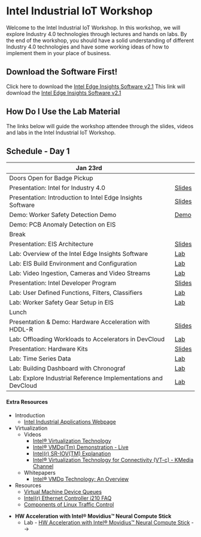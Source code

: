 ﻿# Intel Industrial IoT Workshop

Welcome to the Intel Industrial IoT Workshop. In this workshop, we will explore Industry 4.0 technologies through lectures and hands on labs. By the end of the workshop, you should have a solid understanding of different Industry 4.0 technologies and have some working ideas of how to implement them in your place of business.

## Download the Software First!
Click here to download the [Intel Edge Insights Software v2.1](https://drive.google.com/open?id=1lBEg5FKjQaJvCm35Bk0aeYtMVb6lZkbA)	This link will download the [Intel Edge Insights Software v2.1](https://drive.google.com/open?id=1lBEg5FKjQaJvCm35Bk0aeYtMVb6lZkbA)

## How Do I Use the Lab Material

The links below will guide the workshop attendee through the slides, videos and labs in the Intel Industrial IoT Workshop.

## Schedule - Day 1

| Jan 23rd           |                                                                      |
|-----| ------------------------------------------------------------------------------- | 
| Doors Open for Badge Pickup                                                     |                                                                                                 |
| Presentation: Intel for Industry 4.0                 | [Slides](./presentations/2.1/Intel-for-Industrial-IoT.pdf)            |
| Presentation: Introduction to Intel Edge Insights Software                 | [Slides](./presentations/2.1/EIS-Intro.pdf)            |
| Demo: Worker Safety Detection Demo | [Demo](https://software.intel.com/en-us/iot/reference-implementations/safety-gear-detector) |                  |
| Demo: PCB Anomaly Detection on EIS                                              |                                                                                                 |
| Break                                                    |                                                                             |
| Presentation: EIS Architecture                    | [Slides](./presentations/EIS_Architecture.pdf)  |
| Lab: Overview of the Intel Edge Insights Software| [Lab](https://github.com/SSG-DRD-IOT/EIS-documentation/blob/master/README.md)|
| Lab: EIS Build Environment and Configuration                                          | [Lab](https://github.com/SSG-DRD-IOT/lab-restricted-zone-notifier-using-EIS/blob/master/explore_IEdgeInsights.md)  |
| Lab: Video Ingestion, Cameras and Video Streams | [Lab](https://github.com/SSG-DRD-IOT/EIS-documentation/blob/master/ingestion.md)|
| Presentation: Intel Developer Program                 | [Slides](./presentations/2.1/Intel-Developer-Program.pdf)            |
| Lab: User Defined Functions, Filters, Classifiers | [Lab](https://github.com/SSG-DRD-IOT/EIS-documentation/blob/master/udfs.md)|
| Lab: Worker Safety Gear Setup in EIS| [Lab](https://github.com/SSG-DRD-IOT/lab-restricted-zone-notifier-using-EIS/blob/EIS-2.0-Workshop/understanding_ri_to_eis_conversion.md)
| Lunch  
| Presentation & Demo: Hardware Acceleration with HDDL-R                          | [Slides](https://github.com/SSG-DRD-IOT/Industrial-IoT-Workshop/blob/SMG-Techconnect/presentations/VPU_Intro.pdf)                                                                               |
| Lab: Offloading Workloads to Accelerators in DevCloud                           | [Lab](https://colfaxresearch.com/iot-devcloud/)                                                                                 |
| Presentation: Hardware Kits                    | [Slides](./presentations/2.1/Industrial-Hardware.pdf)  |
| Lab: Time Series Data                                                           | [Lab](https://github.com/SSG-DRD-IOT/lab-eis-timeseries/blob/master/README.md) |
| Lab: Building Dashboard with Chronograf      | [Lab](https://github.com/SSG-DRD-IOT/lab-eis-chronograf/blob/master/README.md)    
| Lab: Explore Industrial Reference Implementations and DevCloud                              | [Lab](https://software.intel.com/en-us/iot/reference-implementations)                           |

#### Extra Resources

- Introduction
  - [Intel Industrial Applications Webpage](https://www.intel.com/content/www/us/en/internet-of-things/industrial-iot/overview.html)
- Virtualization
  - Videos
    - [Intel® Virtualization Technology](https://www.youtube.com/watch?v=gqZrarZiHp8&t=22s)
    - [Intel® VMDq(Tm) Demonstration - Live](https://www.youtube.com/watch?v=lOBOEcBSSkQ)
    - [Intel(r) SR-IOV(TM) Explanation](https://www.youtube.com/watch?v=hRHsk8Nycdg)
    - [Intel® Virtualization Technology for Connectivity (VT-c) - KMedia Channel](https://www.youtube.com/watch?v=Y-EaX3BBzSc&t=3s)
  - Whitepapers
    - [Intel® VMDq Technology: An Overview](https://www.intel.com/content/dam/www/public/us/en/documents/white-papers/vmdq-technology-paper.pdf)
- Resources
  - [Virtual Machine Device Queues](https://www.intel.com/content/www/us/en/ethernet-products/converged-network-adapters/io-acceleration-technology-vmdq.html)
  - [Intel(r) Ethernet Controller i210 FAQ](https://www.intel.com/content/dam/www/public/us/en/documents/faqs/ethernet-controller-i210-i211-faq.pdf)
  - [Components of Linux Traffic Control](http://tldp.org/HOWTO/Traffic-Control-HOWTO/components.html)

* **HW Acceleration with Intel® Movidius™ Neural Compute Stick**
  - Lab - [HW Acceleration with Intel® Movidius™ Neural Compute Stick](https://github.com/intel-iot-devkit/smart-video-workshop/HW-Acceleration-with-Movidious-NCS/README.md) -->
